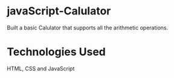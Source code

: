 # javaScript-Calulator
Built a basic Calulator that supports all the arithmetic operations.
# Technologies Used
HTML, CSS and JavaScript
